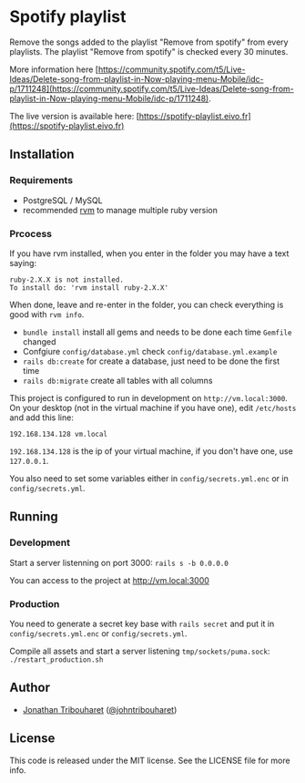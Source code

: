 # Spotify playlist

Remove the songs added to the playlist "Remove from spotify" from every playlists.
The playlist "Remove from spotify" is checked every 30 minutes.

More information here [https://community.spotify.com/t5/Live-Ideas/Delete-song-from-playlist-in-Now-playing-menu-Mobile/idc-p/1711248](https://community.spotify.com/t5/Live-Ideas/Delete-song-from-playlist-in-Now-playing-menu-Mobile/idc-p/1711248).

The live version is available here: [https://spotify-playlist.eivo.fr](https://spotify-playlist.eivo.fr)

## Installation

### Requirements

- PostgreSQL / MySQL
- recommended [rvm](https://rvm.io/) to manage multiple ruby version

### Prcocess

If you have rvm installed, when you enter in the folder you may have a text saying:
```
ruby-2.X.X is not installed.
To install do: 'rvm install ruby-2.X.X'
```
When done, leave and re-enter in the folder, you can check everything is good with `rvm info`.

- `bundle install` install all gems and needs to be done each time `Gemfile` changed
- Confgiure `config/database.yml` check `config/database.yml.example`
- `rails db:create` for create a database, just need to be done the first time
- `rails db:migrate` create all tables with all columns

This project is configured to run in development on `http://vm.local:3000`.
On your desktop (not in the virtual machine if you have one), edit `/etc/hosts` and add this line:
```
192.168.134.128 vm.local
```
`192.168.134.128` is the ip of your virtual machine, if you don't have one, use `127.0.0.1`.

You also need to set some variables either in `config/secrets.yml.enc` or in `config/secrets.yml`.

## Running

### Development

Start a server listenning on port 3000:
`rails s -b 0.0.0.0`

You can access to the project at http://vm.local:3000

### Production

You need to generate a secret key base with `rails secret` and put it in `config/secrets.yml.enc` or `config/secrets.yml`.

Compile all assets and start a server listening `tmp/sockets/puma.sock`:
`./restart_production.sh`


## Author

- [Jonathan Tribouharet](https://github.com/jonathantribouharet) ([@johntribouharet](https://twitter.com/johntribouharet))

## License

This code is released under the MIT license. See the LICENSE file for more info.